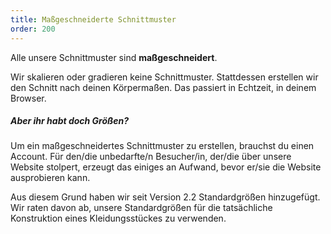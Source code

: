```yaml
---
title: Maßgeschneiderte Schnittmuster
order: 200
---
```


Alle unsere Schnittmuster sind **maßgeschneidert**.

Wir skalieren oder gradieren keine Schnittmuster. Stattdessen erstellen wir den Schnitt nach deinen Körpermaßen. Das passiert in Echtzeit, in deinem Browser.

<Note>

##### Aber ihr habt doch Größen?

Um ein maßgeschneidertes Schnittmuster zu erstellen, brauchst du einen Account.
Für den/die unbedarfte/n Besucher/in, der/die über unsere Website stolpert, erzeugt das einiges an Aufwand, bevor er/sie die Website ausprobieren kann.

Aus diesem Grund haben wir seit Version 2.2 Standardgrößen hinzugefügt.  
Wir raten davon ab, unsere Standardgrößen für die tatsächliche Konstruktion eines Kleidungsstückes zu verwenden.

</Note>
